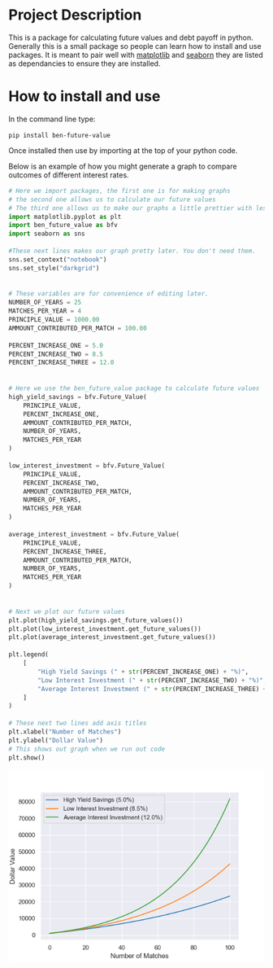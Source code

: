 # Project Description

This is a package for calculating future values and debt payoff in python.
Generally this is a small package so people can learn how to install and use packages. 
It is meant to pair well with [matplotlib](https://matplotlib.org/) and [seaborn](https://seaborn.pydata.org/) they are listed as dependancies to ensure they are installed.


# How to install and use

In the command line type:

`pip install ben-future-value`

Once installed then use by importing at the top of your python code.

Below is an example of how you might generate a graph to compare outcomes of different interest rates.

```python
# Here we import packages, the first one is for making graphs
# the second one allows us to calculate our future values
# The third one allows us to make our graphs a little prettier with less code. 
import matplotlib.pyplot as plt
import ben_future_value as bfv
import seaborn as sns

#These next lines makes our graph pretty later. You don't need them.
sns.set_context("notebook")
sns.set_style("darkgrid")


# These variables are for convenience of editing later.
NUMBER_OF_YEARS = 25
MATCHES_PER_YEAR = 4
PRINCIPLE_VALUE = 1000.00
AMMOUNT_CONTRIBUTED_PER_MATCH = 100.00

PERCENT_INCREASE_ONE = 5.0
PERCENT_INCREASE_TWO = 8.5
PERCENT_INCREASE_THREE = 12.0


# Here we use the ben_future_value package to calculate future values
high_yield_savings = bfv.Future_Value(
    PRINCIPLE_VALUE,
    PERCENT_INCREASE_ONE,
    AMMOUNT_CONTRIBUTED_PER_MATCH,
    NUMBER_OF_YEARS,
    MATCHES_PER_YEAR
)

low_interest_investment = bfv.Future_Value(
    PRINCIPLE_VALUE,
    PERCENT_INCREASE_TWO,
    AMMOUNT_CONTRIBUTED_PER_MATCH,
    NUMBER_OF_YEARS,
    MATCHES_PER_YEAR
)

average_interest_investment = bfv.Future_Value(
    PRINCIPLE_VALUE,
    PERCENT_INCREASE_THREE,
    AMMOUNT_CONTRIBUTED_PER_MATCH,
    NUMBER_OF_YEARS,
    MATCHES_PER_YEAR
)


# Next we plot our future values
plt.plot(high_yield_savings.get_future_values())
plt.plot(low_interest_investment.get_future_values())
plt.plot(average_interest_investment.get_future_values())

plt.legend(
    [
        "High Yield Savings (" + str(PERCENT_INCREASE_ONE) + "%)",
        "Low Interest Investment (" + str(PERCENT_INCREASE_TWO) + "%)",
        "Average Interest Investment (" + str(PERCENT_INCREASE_THREE) + "%)"
    ]
)

# These next two lines add axis titles
plt.xlabel("Number of Matches")
plt.ylabel("Dollar Value")
# This shows out graph when we run out code
plt.show()
```
![figure](https://github.com/Ben-Payton/ben_future_value/blob/main/fig/Interest_value_example_plot.png?raw=true)
